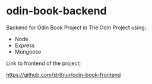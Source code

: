 # odin-book-backend

Backend for Odin Book Project in The Odin Project using;

- Node
- Express
- Mongoose

Link to frontend of the project;

https://github.com/xlr8nur/odin-book-frontend
